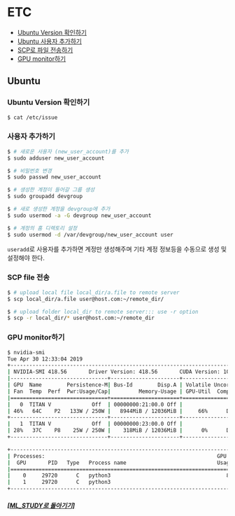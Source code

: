 # ETC

- [Ubuntu Version 확인하기](#ubuntu-version-확인하기)
- [Ubuntu 사용자 추가하기](#사용자-추가하기)
- [SCP로 파일 전송하기](#scp-file-전송)
- [GPU monitor하기](#GPU-monitor하기)

## Ubuntu

### Ubuntu Version 확인하기

```bash
$ cat /etc/issue
```

### 사용자 추가하기

```bash
$ # 새로운 사용자 (new_user_account)를 추가
$ sudo adduser new_user_account

$ # 비밀번호 변경
$ sudo passwd new_user_account

$ # 생성한 계정이 들어갈 그룹 생성
$ sudo groupadd devgroup

$ # 새로 생성한 계정을 devgroup에 추가
$ sudo usermod -a -G devgroup new_user_account

$ # 계정의 홈 디렉토리 설정
$ sudo usermod -d /var/devgroup/new_user_account user
```

`useradd`로 사용자를 추가하면 계정만 생성해주며 기타 계정 정보등을 수동으로 생성 및 설정해야 한다.

### SCP file 전송

```bash
$ # upload local file local_dir/a.file to remote server
$ scp local_dir/a.file user@host.com:~/remote_dir/

$ # upload folder local_dir to remote server::: use -r option
$ scp -r local_dir/* user@host.com:~/remote_dir
```

### GPU monitor하기

```bash
$ nvidia-smi
Tue Apr 30 12:33:04 2019
+-----------------------------------------------------------------------------+
| NVIDIA-SMI 418.56       Driver Version: 418.56       CUDA Version: 10.1     |
|-------------------------------+----------------------+----------------------+
| GPU  Name        Persistence-M| Bus-Id        Disp.A | Volatile Uncorr. ECC |
| Fan  Temp  Perf  Pwr:Usage/Cap|         Memory-Usage | GPU-Util  Compute M. |
|===============================+======================+======================|
|   0  TITAN V             Off  | 00000000:21:00.0 Off |                  N/A |
| 46%   64C    P2   133W / 250W |   8944MiB / 12036MiB |     66%      Default |
+-------------------------------+----------------------+----------------------+
|   1  TITAN V             Off  | 00000000:23:00.0 Off |                  N/A |
| 28%   37C    P8    25W / 250W |    318MiB / 12036MiB |      0%      Default |
+-------------------------------+----------------------+----------------------+

+-----------------------------------------------------------------------------+
| Processes:                                                       GPU Memory |
|  GPU       PID   Type   Process name                             Usage      |
|=============================================================================|
|    0     29720      C   python3                                     8933MiB |
|    1     29720      C   python3                                      307MiB |
+-----------------------------------------------------------------------------+


```

##### [[ML_STUDY로 돌아기기]](https://github.com/elemag1414/ML_STUDY)
